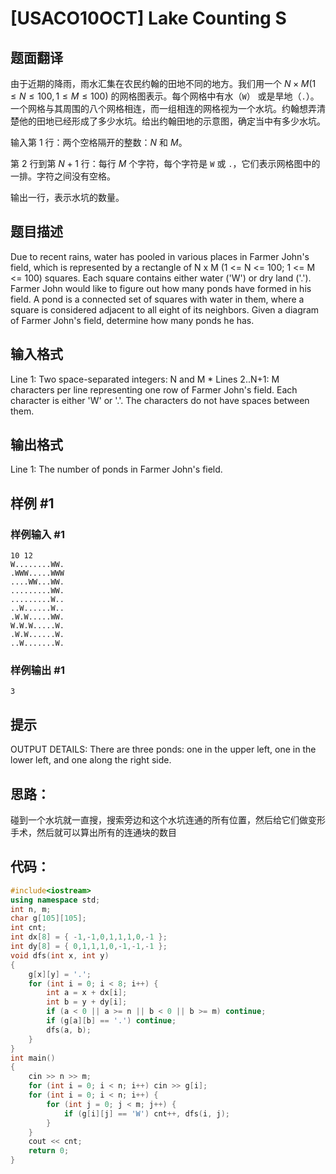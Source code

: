 # [USACO10OCT] Lake Counting S

## 题面翻译

由于近期的降雨，雨水汇集在农民约翰的田地不同的地方。我们用一个 $N\times M(1\leq N\leq 100, 1\leq M\leq 100)$ 的网格图表示。每个网格中有水（`W`） 或是旱地（`.`）。一个网格与其周围的八个网格相连，而一组相连的网格视为一个水坑。约翰想弄清楚他的田地已经形成了多少水坑。给出约翰田地的示意图，确定当中有多少水坑。

输入第 $1$ 行：两个空格隔开的整数：$N$ 和 $M$。

第 $2$ 行到第 $N+1$ 行：每行 $M$ 个字符，每个字符是 `W` 或 `.`，它们表示网格图中的一排。字符之间没有空格。

输出一行，表示水坑的数量。

## 题目描述

Due to recent rains, water has pooled in various places in Farmer John's field, which is represented by a rectangle of N x M (1 <= N <= 100; 1 <= M <= 100) squares. Each square contains either water ('W') or dry land ('.'). Farmer John would like to figure out how many ponds have formed in his field. A pond is a connected set of squares with water in them, where a square is considered adjacent to all eight of its neighbors. Given a diagram of Farmer John's field, determine how many ponds he has.

## 输入格式

Line 1: Two space-separated integers: N and M \* Lines 2..N+1: M characters per line representing one row of Farmer John's field. Each character is either 'W' or '.'. The characters do not have spaces between them.

## 输出格式

Line 1: The number of ponds in Farmer John's field.

## 样例 #1

### 样例输入 #1

```
10 12
W........WW.
.WWW.....WWW
....WW...WW.
.........WW.
.........W..
..W......W..
.W.W.....WW.
W.W.W.....W.
.W.W......W.
..W.......W.
```

### 样例输出 #1

```
3
```

## 提示

OUTPUT DETAILS: There are three ponds: one in the upper left, one in the lower left, and one along the right side.

## 思路：

碰到一个水坑就一直搜，搜索旁边和这个水坑连通的所有位置，然后给它们做变形手术，然后就可以算出所有的连通块的数目

## 代码：

```cpp
#include<iostream>
using namespace std;
int n, m;
char g[105][105];
int cnt;
int dx[8] = { -1,-1,0,1,1,1,0,-1 };
int dy[8] = { 0,1,1,1,0,-1,-1,-1 };
void dfs(int x, int y)
{
	g[x][y] = '.';
	for (int i = 0; i < 8; i++) {
		int a = x + dx[i];
		int b = y + dy[i];
		if (a < 0 || a >= n || b < 0 || b >= m) continue;
		if (g[a][b] == '.') continue;
		dfs(a, b);
	}
}
int main()
{
	cin >> n >> m;
	for (int i = 0; i < n; i++) cin >> g[i];
	for (int i = 0; i < n; i++) {
		for (int j = 0; j < m; j++) {
			if (g[i][j] == 'W') cnt++, dfs(i, j);
		}
	}
	cout << cnt;
	return 0;
}
```

